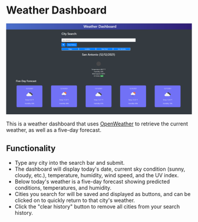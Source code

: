 # Weather Dashboard

![weather dashboard](./assets/images/weather-dashboard-example.png)

This is a weather dashboard that uses [OpenWeather](https://openweathermap.org/api/one-call-api) to retrieve the current weather, as well as a five-day forecast.

## Functionality

* Type any city into the search bar and submit.
* The dashboard will display today's date, current sky condition (sunny, cloudy, etc.), temperature, humidity, wind speed, and the UV index.
* Below today's weather is a five-day forecast showing predicted conditions, temperatures, and humidity.
* Cities you search for will be saved and displayed as buttons, and can be clicked on to quickly return to that city's weather.
* Click the "clear history" button to remove all cities from your search history.